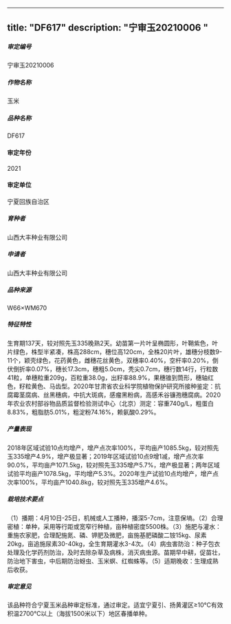 
---
title: "DF617"
description: "宁审玉20210006  "
---
##### 审定编号 
宁审玉20210006  

##### 作物名称
玉米

##### 品种名称
DF617

#### 审定年份
2021	

#### 审定单位
宁夏回族自治区

##### 育种者
山西大丰种业有限公司

##### 申请者
山西大丰种业有限公司

##### 品种来源
W66×WM670

##### 特征特性
生育期137天，较对照先玉335晚熟2天。幼苗第一片叶呈椭圆形，叶鞘紫色，叶片绿色，株型半紧凑，株高288cm，穗位高120cm，全株20片叶，雄穗分枝数9-11个，颖壳绿色，花药黄色，雌穗花丝黄色，双穗率0.40%，空杆率0.20%，倒伏倒折率0.07%，穗长17.3cm，穗粗5.0cm，秃尖0.7cm，穗行数14行，行粒数41粒，单穗粒重209g，百粒重38.0g，出籽率88.9%，果穗锥到筒形，穗轴红色，籽粒黄色、马齿型。2020年甘肃省农业科学院植物保护研究所接种鉴定：抗腐霉茎腐病、丝黑穗病，中抗大斑病，感瘤黑粉病，高感禾谷镰孢穗腐病。2020年农业农村部谷物品质监督检验测试中心（北京）测定：容重740g/L，粗蛋白8.83%，粗脂肪5.01%，粗淀粉74.16%，赖氨酸0.29%。

##### 产量表现
2018年区域试验10点均增产，增产点次率100%，平均亩产1085.5kg，较对照先玉335增产4.9%，增产极显著；2019年区域试验10点9增1减，增产点次率90.0%，平均亩产1071.5kg，较对照先玉335增产5.7%，增产极显著；两年区域试验平均亩产1078.5kg，平均增产5.3%。2020年生产试验10点均增产，增产点次率100%，平均亩产1040.8kg，较对照先玉335增产4.6%。

##### 栽培技术要点
（1）播期：4月10日-25日，机械或人工播种，播深5-7cm，注意保墒。（2）合理密植：单种，采用等行距或宽窄行种植，亩种植密度5500株。（3）施肥与灌水：重施农家肥，合理配施氮、磷、钾肥及微肥，亩施基肥磷酸二铵15kg、尿素20kg，亩追施尿素30-40kg，全生育期灌水3-4次。（4）病虫害防治：种子包衣处理及化学药剂防治，及时去除杂草及病株，消灭病虫源。苗期早中耕，促苗壮，防治地下害虫，中后期防治蚜虫、玉米螟、红蜘蛛等。（5）适期晚收：生理成熟后收获。

##### 审定意见
该品种符合宁夏玉米品种审定标准，通过审定。适宜宁夏引、扬黄灌区≥10℃有效积温2700℃以上（海拔1500米以下）地区春播单种。


